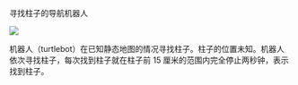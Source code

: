 

寻找柱子的导航机器人

![](D:\华为招聘\Projects\A-car-navigating-to-find-pillars\map.png)

机器人（turtlebot）在已知静态地图的情况寻找柱子。柱子的位置未知。机器人依次寻找柱子，每次找到柱子就在柱子前 15 厘米的范围内完全停止两秒钟，表示找到柱子。

